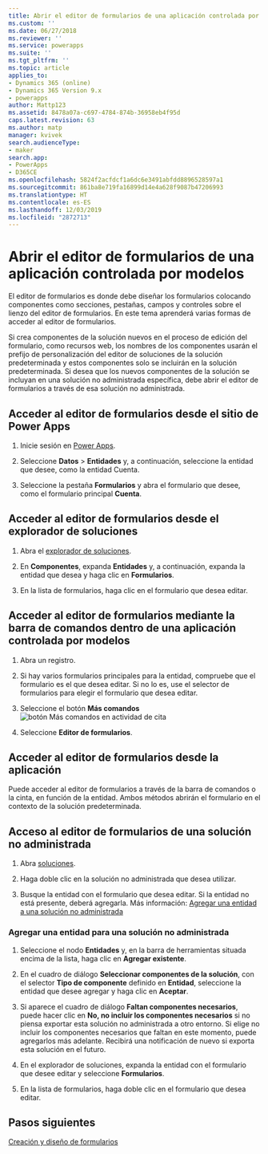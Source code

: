 ```yaml
---
title: Abrir el editor de formularios de una aplicación controlada por modelos en Power Apps | MicrosoftDocs
ms.custom: ''
ms.date: 06/27/2018
ms.reviewer: ''
ms.service: powerapps
ms.suite: ''
ms.tgt_pltfrm: ''
ms.topic: article
applies_to:
- Dynamics 365 (online)
- Dynamics 365 Version 9.x
- powerapps
author: Mattp123
ms.assetid: 8478a07a-c697-4784-874b-36958eb4f95d
caps.latest.revision: 63
ms.author: matp
manager: kvivek
search.audienceType:
- maker
search.app:
- PowerApps
- D365CE
ms.openlocfilehash: 5824f2acfdcf1a6dc6e3491abfdd8896528597a1
ms.sourcegitcommit: 861ba8e719fa16899d14e4a628f9087b47206993
ms.translationtype: HT
ms.contentlocale: es-ES
ms.lasthandoff: 12/03/2019
ms.locfileid: "2872713"
---
```

# <a name="open-the-model-driven-app-form-editor"></a>Abrir el editor de formularios de una aplicación controlada por modelos 
El editor de formularios es donde debe diseñar los formularios colocando componentes como secciones, pestañas, campos y controles sobre el lienzo del editor de formularios. En este tema aprenderá varias formas de acceder al editor de formularios.
 
Si crea componentes de la solución nuevos en el proceso de edición del formulario, como recursos web, los nombres de los componentes usarán el prefijo de personalización del editor de soluciones de la solución predeterminada y estos componentes solo se incluirán en la solución predeterminada. Si desea que los nuevos componentes de la solución se incluyan en una solución no administrada específica, debe abrir el editor de formularios a través de esa solución no administrada.  

## <a name="access-the-form-editor-from-the-power-apps-site"></a>Acceder al editor de formularios desde el sitio de Power Apps

1. Inicie sesión en [Power Apps](https://make.powerapps.com/). 

2. Seleccione **Datos** > **Entidades** y, a continuación, seleccione la entidad que desee, como la entidad Cuenta. 

3. Seleccione la pestaña **Formularios** y abra el formulario que desee, como el formulario principal **Cuenta**.

## <a name="access-the-form-editor-from-solution-explorer"></a>Acceder al editor de formularios desde el explorador de soluciones
  
1.  Abra el [explorador de soluciones](advanced-navigation.md#solution-explorer).
  
2.  En **Componentes**, expanda **Entidades** y, a continuación, expanda la entidad que desea y haga clic en **Formularios**.  
  
3.  En la lista de formularios, haga clic en el formulario que desea editar.  
  

## <a name="access-the-form-editor-through-the-command-bar-within-a-model-driven-app"></a>Acceder al editor de formularios mediante la barra de comandos dentro de una aplicación controlada por modelos 
  
1.  Abra un registro.  
  
2.  Si hay varios formularios principales para la entidad, compruebe que el formulario es el que desea editar. Si no lo es, use el selector de formularios para elegir el formulario que desea editar.  
  
3.  Seleccione el botón **Más comandos** ![botón Más comandos en actividad de cita](media/more-commands.gif "Botón Más comandos en actividad de cita")  
  
4.  Seleccione **Editor de formularios**.  

## <a name="access-the-form-editor-from-within-app"></a>Acceder al editor de formularios desde la aplicación
  
 Puede acceder al editor de formularios a través de la barra de comandos o la cinta, en función de la entidad. Ambos métodos abrirán el formulario en el contexto de la solución predeterminada. 

## <a name="access-the-form-editor-for-an-unmanaged-solution"></a>Acceso al editor de formularios de una solución no administrada  
  
1.  Abra [soluciones](advanced-navigation.md#solutions).  
  
2.  Haga doble clic en la solución no administrada que desea utilizar.  
  
3.  Busque la entidad con el formulario que desea editar. Si la entidad no está presente, deberá agregarla. Más información: [Agregar una entidad a una solución no administrada](#add-an-entity-to-an-unmanaged-solution) 
  
### <a name="add-an-entity-to-an-unmanaged-solution"></a>Agregar una entidad para una solución no administrada  
  
1.  Seleccione el nodo **Entidades** y, en la barra de herramientas situada encima de la lista, haga clic en **Agregar existente**.  
  
2.  En el cuadro de diálogo **Seleccionar componentes de la solución**, con el selector **Tipo de componente** definido en **Entidad**, seleccione la entidad que desee agregar y haga clic en **Aceptar**.  
  
3.  Si aparece el cuadro de diálogo **Faltan componentes necesarios**, puede hacer clic en **No, no incluir los componentes necesarios** si no piensa exportar esta solución no administrada a otro entorno. Si elige no incluir los componentes necesarios que faltan en este momento, puede agregarlos más adelante. Recibirá una notificación de nuevo si exporta esta solución en el futuro.  
  
5.  En el explorador de soluciones, expanda la entidad con el formulario que desee editar y seleccione **Formularios**.  
  
6.  En la lista de formularios, haga doble clic en el formulario que desea editar.  

## <a name="next-steps"></a>Pasos siguientes

[Creación y diseño de formularios](create-design-forms.md)
